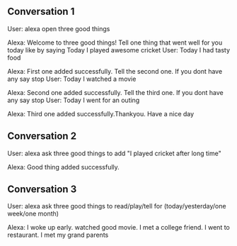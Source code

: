## Conversation 1
User: alexa open three good things

Alexa: Welcome to three good things! Tell one thing that went well for you today like by saying Today I played awesome cricket
User: Today I had tasty food

Alexa: First one added successfully. Tell the second one. If you dont have any say stop
User: Today I watched a movie

Alexa: Second one added successfully. Tell the third one. If you dont have any say stop
User: Today I went for an outing

Alexa: Third one added successfully.Thankyou. Have a nice day

## Conversation 2
User: alexa ask three good things to add "I played cricket after long time"

Alexa: Good thing added successfully.


## Conversation 3
User: alexa ask three good things to read/play/tell for (today/yesterday/one week/one month)

Alexa: I woke up early. watched good movie. I met a college friend. I went to restaurant. I met my grand parents
